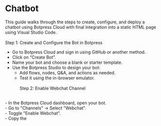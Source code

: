 # Chatbot
This guide walks through the steps to create, configure, and deploy a chatbot using Botpress Cloud with final integration into a static HTML page using Visual Studio Code.
<br><br>
Step 1: Create and Configure the Bot in Botpress
<br>
- Go to Botpress Cloud and sign in using GitHub or another method.<br>
- Click on “Create Bot”.<br>
- Name your bot and choose a blank or starter template.<br>
- Use the Botpress Studio to design your bot:<br>
  - Add flows, nodes, Q&A, and actions as needed.<br>
  - Test it using the in-browser emulator.
<br><br>
Step 2: Enable Webchat Channel
<br>
- In the Botpress Cloud dashboard, open your bot.<br>
- Go to "Channels" → Select "Webchat".<br>
- Toggle "Enable Webchat".<br>
- Copy the <script> tags shown under "Installation"; you’ll embed these in your HTML file.
<br><br>
Step 3: Create an HTML File to Embed the Bot
<br>
- Open Visual Studio Code (VSC).<br>
- Create a file named "bot.html".<br>
- Paste the Webchat embed code inside the <body> tag.<br>
- Use the "Live Server" extension in VSC to preview the bot:<br>
  - Right-click the HTML file → Click "Go Live”.<br>
  - Your bot will appear on the page.<br>
